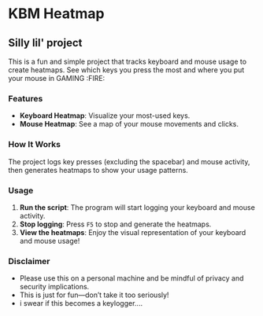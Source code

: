 # KBM Heatmap

## Silly lil' project

This is a fun and simple project that tracks keyboard and mouse usage to create heatmaps. See which keys you press the most and where you put your mouse in GAMING :FIRE:

### Features
- **Keyboard Heatmap**: Visualize your most-used keys.
- **Mouse Heatmap**: See a map of your mouse movements and clicks.

### How It Works
The project logs key presses (excluding the spacebar) and mouse activity, then generates heatmaps to show your usage patterns.

### Usage
1. **Run the script**: The program will start logging your keyboard and mouse activity.
2. **Stop logging**: Press `F5` to stop and generate the heatmaps.
3. **View the heatmaps**: Enjoy the visual representation of your keyboard and mouse usage!

### Disclaimer
- Please use this on a personal machine and be mindful of privacy and security implications.
- This is just for fun—don’t take it too seriously!
- i swear if this becomes a keylogger....
